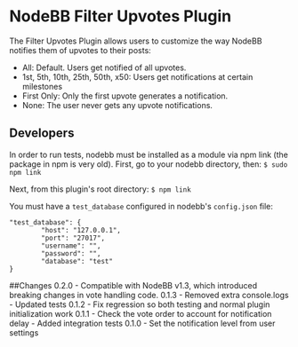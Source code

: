 # NodeBB Filter Upvotes Plugin

The Filter Upvotes Plugin allows users to customize the way NodeBB notifies them of
upvotes to their posts:

 - All: Default. Users get notified of all upvotes.
 - 1st, 5th, 10th, 25th, 50th, x50: Users get notifications at certain milestones
 - First Only: Only the first upvote generates a notification.
 - None: The user never gets any upvote notifications.

## Developers
In order to run tests, nodebb must be installed as a module via npm link (the package in npm is very old).
First, go to your nodebb directory, then:
`$ sudo npm link`

Next, from this plugin's root directory:
`$ npm link`

You must have a `test_database` configured in nodebb's `config.json` file:
```
"test_database": {
        "host": "127.0.0.1",
        "port": "27017",
        "username": "",
        "password": "",
        "database": "test"
}
```

##Changes
    0.2.0
     - Compatible with NodeBB v1.3, which introduced breaking changes
       in vote handling code.
    0.1.3
     - Removed extra console.logs
     - Updated tests
    0.1.2
     - Fix regression so both testing and normal plugin initialization work
    0.1.1
     - Check the vote order to account for notification delay
     - Added integration tests
    0.1.0
     - Set the notification level from user settings
